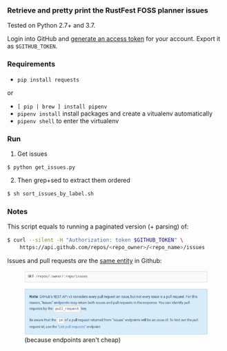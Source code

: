 ### Retrieve and pretty print the RustFest FOSS planner issues


Tested on Python 2.7+ and 3.7.

Login into GitHub and [generate an access
token](https://github.com/settings/tokens) for your account. Export it as `$GITHUB_TOKEN`.

### Requirements

- `pip install requests`

or

- `[ pip | brew ] install pipenv`
- `pipenv install` install packages and create a vitualenv automatically
- `pipenv shell` to enter the virtualenv

### Run

1. Get issues
```
$ python get_issues.py
```

2. Then grep+sed to extract them ordered
``` bash
$ sh sort_issues_by_label.sh
```

### Notes

This script equals to running a paginated version (+ parsing) of:
```bash
$ curl --silent -H "Authorization: token $GITHUB_TOKEN" \
    https://api.github.com/repos/<repo_owner>/<repo_name>/issues
```

Issues and pull requests *are* the [same entity](https://developer.github.com/v3/issues/#list-issues-for-a-repository) in Github:

<figure>
    <img src="gh_api_pr_issue.png">
    <figcaption>(because endpoints aren't cheap)</figcaption>
</figure>

